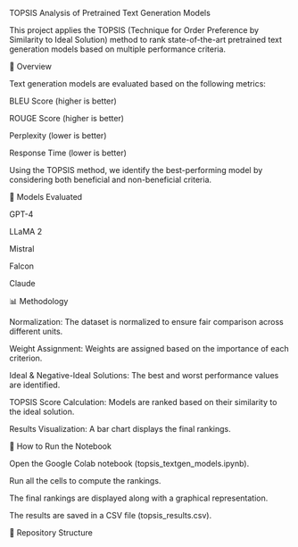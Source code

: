 TOPSIS Analysis of Pretrained Text Generation Models

This project applies the TOPSIS (Technique for Order Preference by Similarity to Ideal Solution) method to rank state-of-the-art pretrained text generation models based on multiple performance criteria.

📌 Overview

Text generation models are evaluated based on the following metrics:

BLEU Score (higher is better)

ROUGE Score (higher is better)

Perplexity (lower is better)

Response Time (lower is better)

Using the TOPSIS method, we identify the best-performing model by considering both beneficial and non-beneficial criteria.

🚀 Models Evaluated

GPT-4

LLaMA 2

Mistral

Falcon

Claude

📊 Methodology

Normalization: The dataset is normalized to ensure fair comparison across different units.

Weight Assignment: Weights are assigned based on the importance of each criterion.

Ideal & Negative-Ideal Solutions: The best and worst performance values are identified.

TOPSIS Score Calculation: Models are ranked based on their similarity to the ideal solution.

Results Visualization: A bar chart displays the final rankings.

🔧 How to Run the Notebook

Open the Google Colab notebook (topsis_textgen_models.ipynb).

Run all the cells to compute the rankings.

The final rankings are displayed along with a graphical representation.

The results are saved in a CSV file (topsis_results.csv).

📂 Repository Structure
